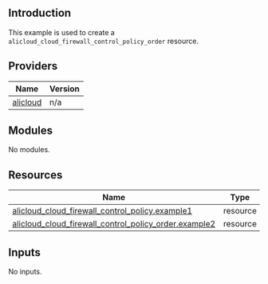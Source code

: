 ## Introduction

This example is used to create a `alicloud_cloud_firewall_control_policy_order` resource.

<!-- BEGIN_TF_DOCS -->
## Providers

| Name | Version |
|------|---------|
| <a name="provider_alicloud"></a> [alicloud](#provider\_alicloud) | n/a |

## Modules

No modules.

## Resources

| Name | Type |
|------|------|
| [alicloud_cloud_firewall_control_policy.example1](https://registry.terraform.io/providers/aliyun/alicloud/latest/docs/resources/cloud_firewall_control_policy) | resource |
| [alicloud_cloud_firewall_control_policy_order.example2](https://registry.terraform.io/providers/aliyun/alicloud/latest/docs/resources/cloud_firewall_control_policy_order) | resource |

## Inputs

No inputs.
<!-- END_TF_DOCS -->    